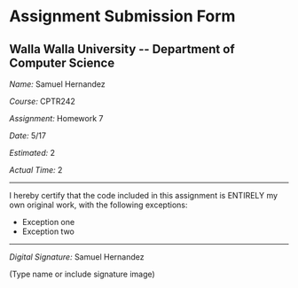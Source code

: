 # Assignment Submission Form

## Walla Walla University -- Department of Computer Science

_Name:_ Samuel Hernandez

_Course:_ CPTR242

_Assignment:_ Homework 7

_Date:_ 5/17

_Estimated:_ 2

_Actual Time:_ 2

---

I hereby certify that the code included in this assignment is ENTIRELY my own original work, with the following exceptions:

* Exception one
* Exception two

---

_Digital Signature:_ Samuel Hernandez

(Type name or include signature image)
